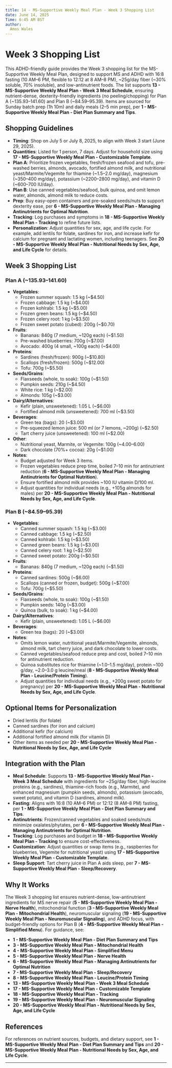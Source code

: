 ```yaml
---
title: 14 - MS-Supportive Weekly Meal Plan - Week 3 Shopping List
date: June 14, 2025
Time: 6:45 AM BST
author:
  Amos Wales
---
```


# Week 3 Shopping List

This ADHD-friendly guide provides the Week 3 shopping list for the MS-Supportive Weekly Meal Plan, designed to support MS and ADHD with 16:8 fasting (10 AM–6 PM, flexible to 12:12 at 8 AM–8 PM), ~25g/day fiber (~30% soluble, 70% insoluble), and low-antinutrient foods. The list supports **13 - MS-Supportive Weekly Meal Plan - Week 3 Meal Schedule**, ensuring nutrient-dense, dexterity-friendly ingredients (no peeling/chopping) for Plan A (~$135.93–$141.60) and Plan B (~$84.59–$95.39). Items are sourced for Sunday batch prep (1h 10m) and daily meals (2–5 min prep), per **1 - MS-Supportive Weekly Meal Plan - Diet Plan Summary and Tips**.

## Shopping Guidelines

- **Timing**: Shop on July 5 or July 8, 2025, to align with Week 3 start (June 29, 2025).
- **Quantities**: Listed for 1 person, 7 days. Adjust for household size using **17 - MS-Supportive Weekly Meal Plan - Customizable Template**.
- **Plan A**: Prioritize frozen vegetables, fresh/frozen seafood and tofu, pre-washed berries, almonds, avocado, fortified almond milk, and nutritional yeast/Marmite/Vegemite for thiamine (~1.5–2.0 mg/day), magnesium (~350–400 mg/day), potassium (~2200–2800 mg/day), and vitamin D (~600–700 IU/day).
- **Plan B**: Use canned vegetables/seafood, bulk quinoa, and omit lemon water, almonds, almond milk to reduce costs.
- **Prep**: Buy easy-open containers and pre-soaked seeds/nuts to support dexterity ease, per **6 - MS-Supportive Weekly Meal Plan - Managing Antinutrients for Optimal Nutrition**.
- **Tracking**: Log purchases and symptoms in **18 - MS-Supportive Weekly Meal Plan - Tracking** to refine future lists.
- **Personalization**: Adjust quantities for sex, age, and life cycle. For example, add lentils for folate, sardines for iron, and increase kefir for calcium for pregnant and lactating women, including teenagers. See **20 - MS-Supportive Weekly Meal Plan - Nutritional Needs by Sex, Age, and Life Cycle** for details.

## Week 3 Shopping List

### Plan A (~$135.93–$141.60)
- **Vegetables**:
  - Frozen summer squash: 1.5 kg (~$4.50)
  - Frozen cabbage: 1.5 kg (~$4.00)
  - Frozen kohlrabi: 1.5 kg (~$5.00)
  - Frozen green beans: 1.5 kg (~$4.50)
  - Frozen celery root: 1 kg (~$3.50)
  - Frozen sweet potato (cubed): 200g (~$0.70)
- **Fruits**:
  - Bananas: 840g (7 medium, ~120g each) (~$1.50)
  - Pre-washed blueberries: 700g (~$7.00)
  - Avocado: 400g (4 small, ~100g each) (~$4.00)
- **Proteins**:
  - Sardines (fresh/frozen): 900g (~$10.80)
  - Scallops (fresh/frozen): 500g (~$12.00)
  - Tofu: 700g (~$5.50)
- **Seeds/Grains**:
  - Flaxseeds (whole, to soak): 100g (~$1.50)
  - Pumpkin seeds: 210g (~$4.50)
  - White rice: 1 kg (~$2.00)
  - Almonds: 105g (~$3.00)
- **Dairy/Alternatives**:
  - Kefir (plain, unsweetened): 1.05 L (~$6.00)
  - Fortified almond milk (unsweetened): 700 ml (~$3.50)
- **Beverages**:
  - Green tea (bags): 20 (~$3.00)
  - Pre-squeezed lemon juice: 500 ml (or 7 lemons, ~200g) (~$2.50)
  - Tart cherry juice (unsweetened): 100 ml (~$2.00)
- **Other**:
  - Nutritional yeast, Marmite, or Vegemite: 100g (~$4.00–$6.00)
  - Dark chocolate (70%+ cocoa): 20g (~$1.00)
- **Notes**:
  - Budget adjusted for Week 3 items.
  - Frozen vegetables reduce prep time, boiled 7–10 min for antinutrient reduction (**6 - MS-Supportive Weekly Meal Plan - Managing Antinutrients for Optimal Nutrition**).
  - Ensure fortified almond milk provides ~100 IU vitamin D/100 ml.
  - Adjust quantities for individual needs (e.g., +105g almonds for males) per **20 - MS-Supportive Weekly Meal Plan - Nutritional Needs by Sex, Age, and Life Cycle**.

### Plan B (~$84.59–$95.39)
- **Vegetables**:
  - Canned summer squash: 1.5 kg (~$3.00)
  - Canned cabbage: 1.5 kg (~$2.50)
  - Canned kohlrabi: 1.5 kg (~$3.50)
  - Canned green beans: 1.5 kg (~$3.00)
  - Canned celery root: 1 kg (~$2.50)
  - Canned sweet potato: 200g (~$0.50)
- **Fruits**:
  - Bananas: 840g (7 medium, ~120g each) (~$1.50)
- **Proteins**:
  - Canned sardines: 500g (~$6.00)
  - Scallops (canned or frozen, budget): 500g (~$7.00)
  - Tofu: 700g (~$5.50)
- **Seeds/Grains**:
  - Flaxseeds (whole, to soak): 100g (~$1.50)
  - Pumpkin seeds: 140g (~$3.00)
  - Quinoa (bulk, to soak): 1 kg (~$4.00)
- **Dairy/Alternatives**:
  - Kefir (plain, unsweetened): 1.05 L (~$6.00)
- **Beverages**:
  - Green tea (bags): 20 (~$3.00)
- **Notes**:
  - Omits lemon water, nutritional yeast/Marmite/Vegemite, almonds, almond milk, tart cherry juice, and dark chocolate to lower costs.
  - Canned vegetables/seafood reduce prep and cost, boiled 7–10 min for antinutrient reduction.
  - Quinoa substitutes rice for thiamine (~1.0–1.5 mg/day), protein ~100 g/day, ~2.0–3.0 g leucine/meal (**8 - MS-Supportive Weekly Meal Plan - Leucine/Protein Timing**).
  - Adjust quantities for individual needs (e.g., +200g sweet potato for pregnancy) per **20 - MS-Supportive Weekly Meal Plan - Nutritional Needs by Sex, Age, and Life Cycle**.

## Optional Items for Personalization
- Dried lentils (for folate)
- Canned sardines (for iron and calcium)
- Additional kefir (for calcium)
- Additional fortified almond milk (for vitamin D)
- Other items as needed per **20 - MS-Supportive Weekly Meal Plan - Nutritional Needs by Sex, Age, and Life Cycle**

## Integration with the Plan

- **Meal Schedule**: Supports **13 - MS-Supportive Weekly Meal Plan - Week 3 Meal Schedule** with ingredients for ~25g/day fiber, high-leucine proteins (e.g., sardines), thiamine-rich foods (e.g., Marmite), and enhanced magnesium (pumpkin seeds, almonds), potassium (avocado, sweet potato), and vitamin D (sardines, almond milk).
- **Fasting**: Aligns with 16:8 (10 AM–6 PM) or 12:12 (8 AM–8 PM) fasting, per **1 - MS-Supportive Weekly Meal Plan - Diet Plan Summary and Tips**.
- **Antinutrients**: Frozen/canned vegetables and soaked seeds/nuts minimize oxalates/phytates, per **6 - MS-Supportive Weekly Meal Plan - Managing Antinutrients for Optimal Nutrition**.
- **Tracking**: Log purchases and budget in **18 - MS-Supportive Weekly Meal Plan - Tracking** to ensure cost-effectiveness.
- **Customization**: Adjust quantities or swap items (e.g., raspberries for blueberries, Vegemite for nutritional yeast) using **17 - MS-Supportive Weekly Meal Plan - Customizable Template**.
- **Sleep Support**: Tart cherry juice in Plan A aids sleep, per **7 - MS-Supportive Weekly Meal Plan - Sleep/Recovery**.

## Why It Works

The Week 3 shopping list ensures nutrient-dense, low-antinutrient ingredients for MS nerve repair (**5 - MS-Supportive Weekly Meal Plan - Nerve Health**), mitochondrial function (**3 - MS-Supportive Weekly Meal Plan - Mitochondrial Health**), neuromuscular signaling (**19 - MS-Supportive Weekly Meal Plan - Neuromuscular Signaling**), and ADHD focus, with budget-friendly options for Plan B (**4 - MS-Supportive Weekly Meal Plan - Simplified Menu**). For guidance, see:
- **1 - MS-Supportive Weekly Meal Plan - Diet Plan Summary and Tips**
- **3 - MS-Supportive Weekly Meal Plan - Mitochondrial Health**
- **4 - MS-Supportive Weekly Meal Plan - Simplified Menu**
- **5 - MS-Supportive Weekly Meal Plan - Nerve Health**
- **6 - MS-Supportive Weekly Meal Plan - Managing Antinutrients for Optimal Nutrition**
- **7 - MS-Supportive Weekly Meal Plan - Sleep/Recovery**
- **8 - MS-Supportive Weekly Meal Plan - Leucine/Protein Timing**
- **13 - MS-Supportive Weekly Meal Plan - Week 3 Meal Schedule**
- **17 - MS-Supportive Weekly Meal Plan - Customizable Template**
- **18 - MS-Supportive Weekly Meal Plan - Tracking**
- **19 - MS-Supportive Weekly Meal Plan - Neuromuscular Signaling**
- **20 - MS-Supportive Weekly Meal Plan - Nutritional Needs by Sex, Age, and Life Cycle**

## References

For references on nutrient sources, budgets, and dietary support, see **1 - MS-Supportive Weekly Meal Plan - Diet Plan Summary and Tips** and **20 - MS-Supportive Weekly Meal Plan - Nutritional Needs by Sex, Age, and Life Cycle**.

---